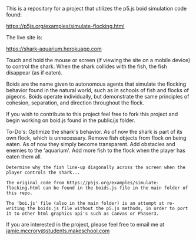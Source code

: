 This is a repository for a project that utilizes the p5.js boid simulation code found:

https://p5js.org/examples/simulate-flocking.html

The live site is:

https://shark-aquarium.herokuapp.com

Touch and hold the mouse or screen (if viewing the site on a mobile device) to control the shark.
When the shark collides with the fish, the fish disappear (as if eaten).

Boids are the name given to autonomous agents that simulate the flocking behavior found in the natural world, such as in schools of fish and flocks of pigeons. Boids operate individually, but demonstrate the same principles of cohesion, separation, and direction throughout the flock.

If you wish to contribute to this project feel free to fork this project and begin working on boid.js found in the public/js folder.

To-Do's:
    Optimize the shark's behavior. As of now the shark is part of its own flock, which is unnecessary.
    Remove fish objects from flock on being eaten. As of now they simply become transparent.
    Add obstacles and enemies to the 'aquarium'.
    Add more fish to the flock when the player has eaten them all.

    Determine why the fish line-up diagonally across the screen when the player controls the shark...

    The original code from https://p5js.org/examples/simulate-flocking.html can be found in the boids.js file in the main folder of this repo.

    The 'boi.js' file (also in the main folder) is an attempt at re-writing the boids.js file without the p5.js methods, in order to port it to other html graphics api's such as Canvas or Phaser3.

If you are interested in the project, please feel free to email me at jamie.mccrory@students.makeschool.com
